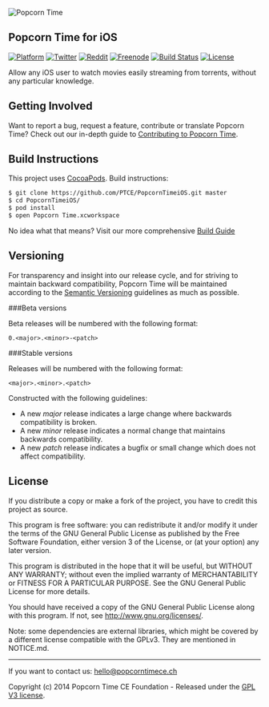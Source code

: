 <p align="left " >
  <img src="http://i.imgur.com/PjpFdOs.png" alt="Popcorn Time" title="Popcorn Time">
</p> 

## Popcorn Time for iOS

[![Platform](http://img.shields.io/badge/platform-iOS%20%7C%20tvOS-lightgrey.svg?style=flat)](https://github.com/PopcornTimeTV)
[![Twitter](https://img.shields.io/badge/twitter-@Popcorn%20Time-3299EC.svg?style=flat)](https://twitter.com/popcorntimetv)
[![Reddit](https://img.shields.io/badge/discussion-reddit-red.svg?style=flat)](https://reddit.com/r/popcorntime)
[![Freenode](https://img.shields.io/badge/IRC-freenode-orange.svg?style=flat)](http://webchat.freenode.net/?channels=popcorntime)
[![Build Status](https://travis-ci.org/PopcornTimeTV/PopcornTimeiOS.svg)](https://travis-ci.org/PopcornTimeTV/PopcornTimeiOS)
[![License](https://img.shields.io/cocoapods/l/AFNetworking.svg)](https://github.com/PopcornTimeTV/PopcornTimeiOS/blob/master/LICENSE.md)

Allow any iOS user to watch movies easily streaming from torrents, without any particular knowledge.

## Getting Involved

Want to report a bug, request a feature, contribute or translate Popcorn Time? Check out our in-depth guide to [Contributing to Popcorn Time](CONTRIBUTING.md).

## Build Instructions ##

This project uses  [CocoaPods](http://cocoapods.org/). Build instructions:

``` bash
$ git clone https://github.com/PTCE/PopcornTimeiOS.git master
$ cd PopcornTimeiOS/
$ pod install
$ open Popcorn Time.xcworkspace
```

No idea what that means? Visit our more comprehensive  [Build Guide](https://github.com/PTCE/PopcornTimeiOS/wiki)

## Versioning

For transparency and insight into our release cycle, and for striving to maintain backward compatibility, Popcorn Time will be maintained according to the [Semantic Versioning](http://semver.org/) guidelines as much as possible.

###Beta versions

Beta releases will be numbered with the following format:

`0.<major>.<minor>-<patch>`

###Stable versions

Releases will be numbered with the following format:

`<major>.<minor>.<patch>`


Constructed with the following guidelines:
* A new *major* release indicates a large change where backwards compatibility is broken.
* A new *minor* release indicates a normal change that maintains backwards compatibility.
* A new *patch* release indicates a bugfix or small change which does not affect compatibility.

## License

If you distribute a copy or make a fork of the project, you have to credit this project as source.

This program is free software: you can redistribute it and/or modify it under the terms of the GNU General Public License as published by the Free Software Foundation, either version 3 of the License, or (at your option) any later version.

This program is distributed in the hope that it will be useful, but WITHOUT ANY WARRANTY; without even the implied warranty of MERCHANTABILITY or FITNESS FOR A PARTICULAR PURPOSE.  See the GNU General Public License for more details.

You should have received a copy of the GNU General Public License along with this program.  If not, see http://www.gnu.org/licenses/.

Note: some dependencies are external libraries, which might be covered by a different license compatible with the GPLv3. They are mentioned in NOTICE.md.

***

If you want to contact us: [hello@popcorntimece.ch](mailto:hello@popcorntimece.ch)

Copyright (c) 2014 Popcorn Time CE Foundation - Released under the [GPL V3 license](https://github.com/PTCE/popcorn-iOS/LICENSE.md).
